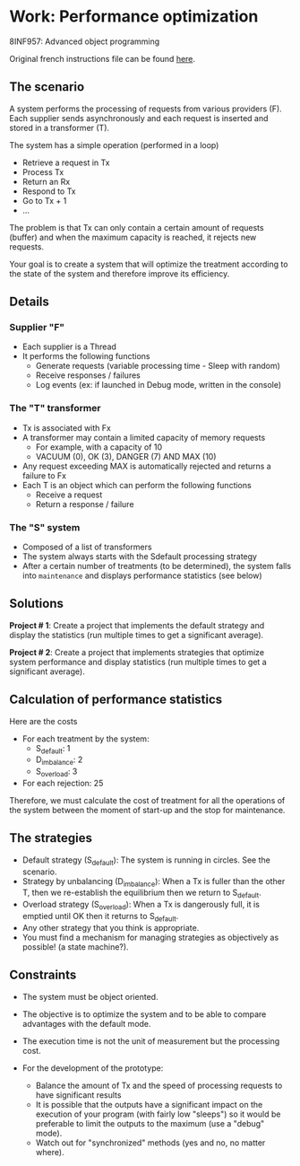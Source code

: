 # Work: Performance optimization

8INF957: Advanced object programming

Original french instructions file can be found [here](https://raw.githubusercontent.com/deguilardi/uqac-8INF957-travail-3/master/assets/cas_08_optimiseur_performance.pdf).

## The scenario

A system performs the processing of requests from various providers (F). Each supplier sends asynchronously and each request is inserted and stored in a transformer (T).

The system has a simple operation (performed in a loop)
* Retrieve a request in Tx
* Process Tx
* Return an Rx
* Respond to Tx
* Go to Tx + 1
* ...

The problem is that Tx can only contain a certain amount of requests (buffer) and when the maximum capacity is reached, it rejects new requests.

Your goal is to create a system that will optimize the treatment according to the state of the system and therefore improve its efficiency.

## Details

### Supplier "F"

* Each supplier is a Thread
* It performs the following functions
     * Generate requests (variable processing time - Sleep with random)
     * Receive responses / failures
     * Log events (ex: if launched in Debug mode, written in the console)

### The "T" transformer

* Tx is associated with Fx
* A transformer may contain a limited capacity of memory requests
     * For example, with a capacity of 10
     * VACUUM (0), OK (3), DANGER (7) AND MAX (10)
* Any request exceeding MAX is automatically rejected and returns a failure to Fx
* Each T is an object which can perform the following functions
     * Receive a request
     * Return a response / failure

### The "S" system

* Composed of a list of transformers
* The system always starts with the Sdefault processing strategy
* After a certain number of treatments (to be determined), the system falls into ``maintenance`` and displays performance statistics (see below)

## Solutions

**Project # 1**: Create a project that implements the default strategy and display the statistics (run multiple times to get a significant average).

**Project # 2**: Create a project that implements strategies that optimize system performance and display statistics (run multiple times to get a significant average).

## Calculation of performance statistics

Here are the costs

* For each treatment by the system:
    * S<sub>default</sub>: 1
    * D<sub>imbalance</sub>: 2
    * S<sub>overload</sub>: 3
* For each rejection: 25

Therefore, we must calculate the cost of treatment for all the operations of the system between the moment of start-up and the stop for maintenance.

## The strategies

* Default strategy (S<sub>default</sub>): The system is running in circles. See the scenario.
* Strategy by unbalancing (D<sub>imbalance</sub>): When a Tx is fuller than the other T, then we re-establish the equilibrium then we return to S<sub>default</sub>.
* Overload strategy (S<sub>overload</sub>): When a Tx is dangerously full, it is emptied until OK then it returns to S<sub>default</sub>.
* Any other strategy that you think is appropriate.
* You must find a mechanism for managing strategies as objectively as possible! (a state machine?).

## Constraints

* The system must be object oriented.
* The objective is to optimize the system and to be able to compare advantages with the default mode.
* The execution time is not the unit of measurement but the processing cost.
* For the development of the prototype:

    * Balance the amount of Tx and the speed of processing requests to have significant results
    * It is possible that the outputs have a significant impact on the execution of your program (with fairly low "sleeps") so it would be preferable to limit the outputs to the maximum (use a "debug" mode).
    * Watch out for "synchronized" methods (yes and no, no matter where).